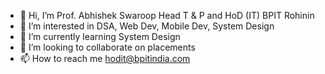 - 👋 Hi, I’m Prof. Abhishek Swaroop Head T & P and HoD (IT) BPIT Rohinin
- 👀 I’m interested in DSA, Web Dev, Mobile Dev, System Design
- 🌱 I’m currently learning System Design
- 💞️ I’m looking to collaborate on placements
- 📫 How to reach me hodit@bpitindia.com

<!---
hoditbpit/hoditbpit is a ✨ special ✨ repository because its `README.md` (this file) appears on your GitHub profile.
You can click the Preview link to take a look at your changes.
--->

